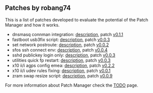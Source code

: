 ## Patches by robang74

This is a list of patches developed to evaluate the potential of the Patch Manager
and how it works.

* dnsmasq connman integration: [description](dnsmasq-connman-integration/description.txt), patch [v0.1.1](dnsmasq-connman-integration/0.1.1-unified_diff.patch)
* fastboot usb3fix script: [description](fastboot-usb3fix-script/description.txt), patch [v0.0.3](fastboot-usb3fix-script/0.0.3-unified_diff.patch)
* set network postroute: [description](set-network-postroute/description.txt), patch [v0.0.2](set-network-postroute/0.0.2-unified_diff.patch)
* sfos ssh connect env: [description](sfos-ssh-connect-env/description.txt), patch [v0.0.4](sfos-ssh-connect-env/0.0.4-unified_diff.patch)
* sshd publickey login only: [description](sshd-publickey-login-only/description.txt), patch [v0.0.3](sshd-publickey-login-only/0.0.3-unified_diff.patch)
* utilities quick fp restart: [description](utilities-quick-fp-restart/description.txt), patch [v0.0.3](utilities-quick-fp-restart/0.0.3-unified_diff.patch)
* x10 ii/i agps config emea: [description](x10ii-iii-agps-config-emea/description.txt), patch [v0.2.2](x10ii-iii-agps-config-emea/0.2.2-unified_diff.patch)
* x10 ii/i udev rules fixing: [description](x10ii-iii-udev-rules-fixing/description.txt), patch [v0.0.1](x10ii-iii-udev-rules-fixing/0.0.1-unified_diff.patch)
* zram swap resize script: [description](zram-swap-resize-script/description.txt), patch [v0.0.9](zram-swap-resize-script/0.0.9-unified_diff.patch)

For more information about Patch Manager check the [TODO](TODO) page.
